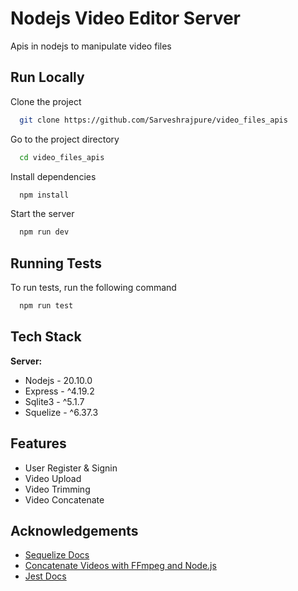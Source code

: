 
# Nodejs Video Editor Server

Apis in nodejs to manipulate video files 


## Run Locally

Clone the project

```bash
  git clone https://github.com/Sarveshrajpure/video_files_apis
```

Go to the project directory

```bash
  cd video_files_apis
```

Install dependencies

```bash
  npm install
```

Start the server

```bash
  npm run dev
```


## Running Tests

To run tests, run the following command

```bash
  npm run test
```


## Tech Stack

**Server:** 
- Nodejs - 20.10.0
- Express - ^4.19.2
- Sqlite3 - ^5.1.7
- Squelize - ^6.37.3
## Features

- User Register & Signin
- Video Upload
- Video Trimming
- Video Concatenate



## Acknowledgements

 - [Sequelize Docs](https://sequelize.org/docs/v6/getting-started/)
 - [Concatenate Videos with FFmpeg and Node.js](https://www.youtube.com/watch?v=Yx4D9IfBHks&t=1123s)
 - [Jest Docs](https://jestjs.io/docs/getting-started)

